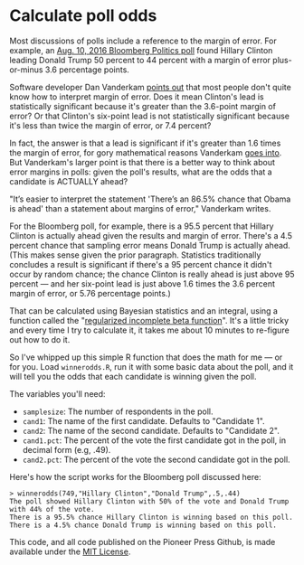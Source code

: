 # Calculate poll odds

Most discussions of polls include a reference to the margin of error. For example, an [Aug. 10, 2016 Bloomberg Politics poll](http://www.bloomberg.com/politics/articles/2016-08-10/bloomberg-politics-national-poll) found Hillary Clinton leading Donald Trump 50 percent to 44 percent with a margin of error plus-or-minus 3.6 percentage points.

Software developer Dan Vanderkam [points out](http://www.danvk.org/wp/2008-09-25/how-to-read-polls/) that most people don't quite know how to interpret margin of error. Does it mean Clinton's lead is statistically significant because it's greater than the 3.6-point margin of error? Or that Clinton's six-point lead is not statistically significant because it's less than twice the margin of error, or 7.4 percent?

In fact, the answer is that a lead is significant if it's greater than 1.6 times the margin of error, for gory mathematical reasons Vanderkam [goes into](http://www.danvk.org/wp/2008-09-25/how-to-read-polls/). But Vanderkam's larger point is that there is a better way to think about error margins in polls: given the poll's results, what are the odds that a candidate is ACTUALLY ahead?

"It’s easier to interpret the statement 'There’s an 86.5% chance that Obama is ahead' than a statement about margins of error," Vanderkam writes.

For the Bloomberg poll, for example, there is a 95.5 percent that Hillary Clinton is actually ahead given the results and margin of error. There's a 4.5 percent chance that sampling error means Donald Trump is actually ahead. (This makes sense given the prior paragraph. Statistics traditionally concludes a result is significant if there's a 95 percent chance it didn't occur by random chance; the chance Clinton is really ahead is just above 95 percent — and her six-point lead is just above 1.6 times the 3.6 percent margin of error, or 5.76 percentage points.)

That can be calculated using Bayesian statistics and an integral, using a function called the "[regularized incomplete beta function](http://en.wikipedia.org/wiki/Regularized_incomplete_beta_function)". It's a little tricky and every time I try to calculate it, it takes me about 10 minutes to re-figure out how to do it.

So I've whipped up this simple R function that does the math for me — or for you. Load `winnerodds.R`, run it with some basic data about the poll, and it will tell you the odds that each candidate is winning given the poll. 

The variables you'll need:

- `samplesize`: The number of respondents in the poll.
- `cand1`: The name of the first candidate. Defaults to "Candidate 1".
- `cand2`: The name of the second candidate. Defaults to "Candidate 2".
- `cand1.pct`: The percent of the vote the first candidate got in the poll, in decimal form (e.g, .49).
- `cand2.pct`: The percent of the vote the second candidate got in the poll.

Here's how the script works for the Bloomberg poll discussed here: 
```
> winnerodds(749,"Hillary Clinton","Donald Trump",.5,.44)
The poll showed Hillary Clinton with 50% of the vote and Donald Trump with 44% of the vote.
There is a 95.5% chance Hillary Clinton is winning based on this poll.
There is a 4.5% chance Donald Trump is winning based on this poll.
```

This code, and all code published on the Pioneer Press Github, is made available under the [MIT License](http://opensource.org/licenses/MIT).
